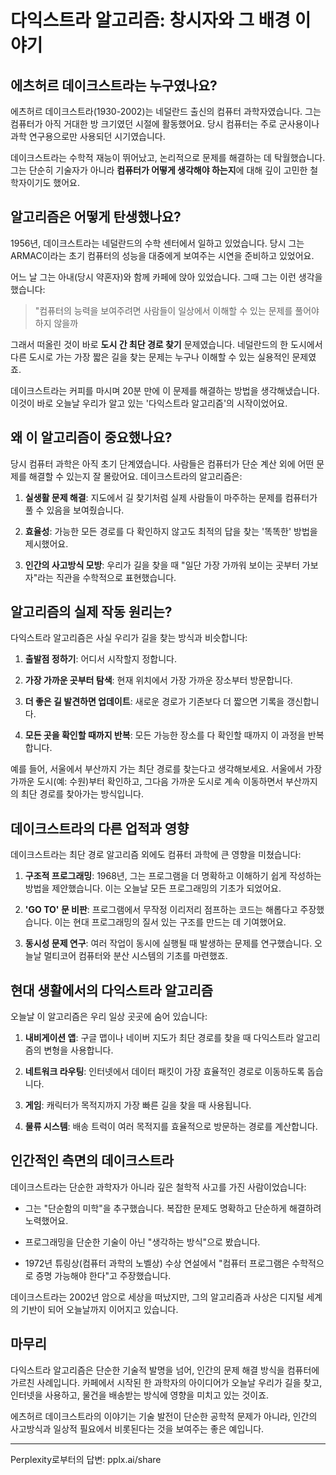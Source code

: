 # 다익스트라 알고리즘: 창시자와 그 배경 이야기

## 에츠허르 데이크스트라는 누구였나요?

에츠허르 데이크스트라(1930-2002)는 네덜란드 출신의 컴퓨터 과학자였습니다. 그는 컴퓨터가 아직 거대한 방 크기였던 시절에 활동했어요. 당시 컴퓨터는 주로 군사용이나 과학 연구용으로만 사용되던 시기였습니다.

데이크스트라는 수학적 재능이 뛰어났고, 논리적으로 문제를 해결하는 데 탁월했습니다. 그는 단순히 기술자가 아니라 **컴퓨터가 어떻게 생각해야 하는지**에 대해 깊이 고민한 철학자이기도 했어요.

## 알고리즘은 어떻게 탄생했나요?

1956년, 데이크스트라는 네덜란드의 수학 센터에서 일하고 있었습니다. 당시 그는 ARMAC이라는 초기 컴퓨터의 성능을 대중에게 보여주는 시연을 준비하고 있었어요.

어느 날 그는 아내(당시 약혼자)와 함께 카페에 앉아 있었습니다. 그때 그는 이런 생각을 했습니다:

> "컴퓨터의 능력을 보여주려면 사람들이 일상에서 이해할 수 있는 문제를 풀어야 하지 않을까

그래서 떠올린 것이 바로 **도시 간 최단 경로 찾기** 문제였습니다. 네덜란드의 한 도시에서 다른 도시로 가는 가장 짧은 길을 찾는 문제는 누구나 이해할 수 있는 실용적인 문제였죠.

데이크스트라는 커피를 마시며 20분 만에 이 문제를 해결하는 방법을 생각해냈습니다. 이것이 바로 오늘날 우리가 알고 있는 '다익스트라 알고리즘'의 시작이었어요.

## 왜 이 알고리즘이 중요했나요?

당시 컴퓨터 과학은 아직 초기 단계였습니다. 사람들은 컴퓨터가 단순 계산 외에 어떤 문제를 해결할 수 있는지 잘 몰랐어요. 데이크스트라의 알고리즘은:

1. **실생활 문제 해결**: 지도에서 길 찾기처럼 실제 사람들이 마주하는 문제를 컴퓨터가 풀 수 있음을 보여줬습니다.

2. **효율성**: 가능한 모든 경로를 다 확인하지 않고도 최적의 답을 찾는 '똑똑한' 방법을 제시했어요.

3. **인간의 사고방식 모방**: 우리가 길을 찾을 때 "일단 가장 가까워 보이는 곳부터 가보자"라는 직관을 수학적으로 표현했습니다.

## 알고리즘의 실제 작동 원리는?

다익스트라 알고리즘은 사실 우리가 길을 찾는 방식과 비슷합니다:

1. **출발점 정하기**: 어디서 시작할지 정합니다.

2. **가장 가까운 곳부터 탐색**: 현재 위치에서 가장 가까운 장소부터 방문합니다.

3. **더 좋은 길 발견하면 업데이트**: 새로운 경로가 기존보다 더 짧으면 기록을 갱신합니다.

4. **모든 곳을 확인할 때까지 반복**: 모든 가능한 장소를 다 확인할 때까지 이 과정을 반복합니다.

예를 들어, 서울에서 부산까지 가는 최단 경로를 찾는다고 생각해보세요. 서울에서 가장 가까운 도시(예: 수원)부터 확인하고, 그다음 가까운 도시로 계속 이동하면서 부산까지의 최단 경로를 찾아가는 방식입니다.

## 데이크스트라의 다른 업적과 영향

데이크스트라는 최단 경로 알고리즘 외에도 컴퓨터 과학에 큰 영향을 미쳤습니다:

1. **구조적 프로그래밍**: 1968년, 그는 프로그램을 더 명확하고 이해하기 쉽게 작성하는 방법을 제안했습니다. 이는 오늘날 모든 프로그래밍의 기초가 되었어요.

2. **'GO TO' 문 비판**: 프로그램에서 무작정 이리저리 점프하는 코드는 해롭다고 주장했습니다. 이는 현대 프로그래밍의 질서 있는 구조를 만드는 데 기여했어요.

3. **동시성 문제 연구**: 여러 작업이 동시에 실행될 때 발생하는 문제를 연구했습니다. 오늘날 멀티코어 컴퓨터와 분산 시스템의 기초를 마련했죠.

## 현대 생활에서의 다익스트라 알고리즘

오늘날 이 알고리즘은 우리 일상 곳곳에 숨어 있습니다:

1. **내비게이션 앱**: 구글 맵이나 네이버 지도가 최단 경로를 찾을 때 다익스트라 알고리즘의 변형을 사용합니다.

2. **네트워크 라우팅**: 인터넷에서 데이터 패킷이 가장 효율적인 경로로 이동하도록 돕습니다.

3. **게임**: 캐릭터가 목적지까지 가장 빠른 길을 찾을 때 사용됩니다.

4. **물류 시스템**: 배송 트럭이 여러 목적지를 효율적으로 방문하는 경로를 계산합니다.

## 인간적인 측면의 데이크스트라

데이크스트라는 단순한 과학자가 아니라 깊은 철학적 사고를 가진 사람이었습니다:

- 그는 "단순함의 미학"을 추구했습니다. 복잡한 문제도 명확하고 단순하게 해결하려 노력했어요.

- 프로그래밍을 단순한 기술이 아닌 "생각하는 방식"으로 봤습니다.

- 1972년 튜링상(컴퓨터 과학의 노벨상) 수상 연설에서 "컴퓨터 프로그램은 수학적으로 증명 가능해야 한다"고 주장했습니다.

데이크스트라는 2002년 암으로 세상을 떠났지만, 그의 알고리즘과 사상은 디지털 세계의 기반이 되어 오늘날까지 이어지고 있습니다.

## 마무리

다익스트라 알고리즘은 단순한 기술적 발명을 넘어, 인간의 문제 해결 방식을 컴퓨터에 가르친 사례입니다. 카페에서 시작된 한 과학자의 아이디어가 오늘날 우리가 길을 찾고, 인터넷을 사용하고, 물건을 배송받는 방식에 영향을 미치고 있는 것이죠.

에츠허르 데이크스트라의 이야기는 기술 발전이 단순한 공학적 문제가 아니라, 인간의 사고방식과 일상적 필요에서 비롯된다는 것을 보여주는 좋은 예입니다.

---
Perplexity로부터의 답변: pplx.ai/share
